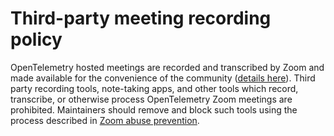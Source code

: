 # Third-party meeting recording policy

OpenTelemetry hosted meetings are recorded and transcribed by Zoom and made available for the convenience of the community ([details here](../docs/how-meeting-recordings-upload-works.md)).
Third party recording tools, note-taking apps, and other tools which record, transcribe, or otherwise process OpenTelemetry Zoom meetings are prohibited.
Maintainers should remove and block such tools using the process described in [Zoom abuse prevention](../docs/how-to-handle-public-calendar.md#zoom-abuse-prevention).
